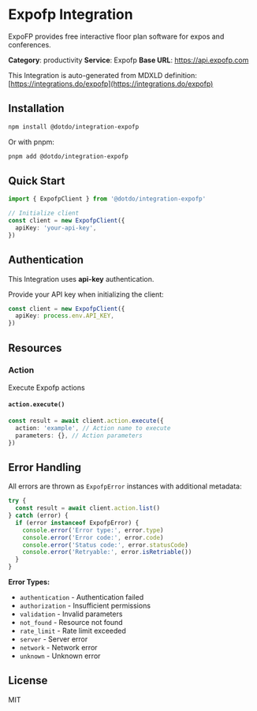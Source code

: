 # Expofp Integration

ExpoFP provides free interactive floor plan software for expos and conferences.

**Category**: productivity
**Service**: Expofp
**Base URL**: https://api.expofp.com

This Integration is auto-generated from MDXLD definition: [https://integrations.do/expofp](https://integrations.do/expofp)

## Installation

```bash
npm install @dotdo/integration-expofp
```

Or with pnpm:

```bash
pnpm add @dotdo/integration-expofp
```

## Quick Start

```typescript
import { ExpofpClient } from '@dotdo/integration-expofp'

// Initialize client
const client = new ExpofpClient({
  apiKey: 'your-api-key',
})
```

## Authentication

This Integration uses **api-key** authentication.

Provide your API key when initializing the client:

```typescript
const client = new ExpofpClient({
  apiKey: process.env.API_KEY,
})
```

## Resources

### Action

Execute Expofp actions

#### `action.execute()`

```typescript
const result = await client.action.execute({
  action: 'example', // Action name to execute
  parameters: {}, // Action parameters
})
```

## Error Handling

All errors are thrown as `ExpofpError` instances with additional metadata:

```typescript
try {
  const result = await client.action.list()
} catch (error) {
  if (error instanceof ExpofpError) {
    console.error('Error type:', error.type)
    console.error('Error code:', error.code)
    console.error('Status code:', error.statusCode)
    console.error('Retryable:', error.isRetriable())
  }
}
```

**Error Types:**

- `authentication` - Authentication failed
- `authorization` - Insufficient permissions
- `validation` - Invalid parameters
- `not_found` - Resource not found
- `rate_limit` - Rate limit exceeded
- `server` - Server error
- `network` - Network error
- `unknown` - Unknown error

## License

MIT
